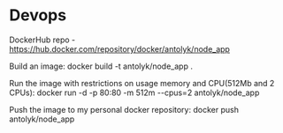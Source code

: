 # Devops
DockerHub repo - https://hub.docker.com/repository/docker/antolyk/node_app

Build an image:
docker build -t antolyk/node_app .

Run the image with restrictions on usage memory and CPU(512Mb and 2 CPUs):
docker run -d -p 80:80 -m 512m --cpus=2 antolyk/node_app

Push the image to my personal docker repository:
docker push antolyk/node_app
